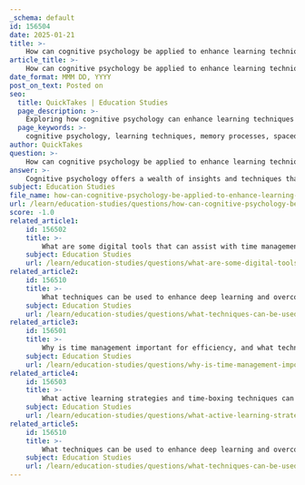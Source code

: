 ```yaml
---
_schema: default
id: 156504
date: 2025-01-21
title: >-
    How can cognitive psychology be applied to enhance learning techniques and improve focus and retention?
article_title: >-
    How can cognitive psychology be applied to enhance learning techniques and improve focus and retention?
date_format: MMM DD, YYYY
post_on_text: Posted on
seo:
  title: QuickTakes | Education Studies
  page_description: >-
    Exploring how cognitive psychology can enhance learning techniques through memory understanding, spaced repetition, chunking information, active engagement, frequent quizzing, and motivation strategies to improve focus and retention.
  page_keywords: >-
    cognitive psychology, learning techniques, memory processes, spaced repetition, chunking information, active learning, frequent quizzing, motivation, attention management, task breakdown, retention
author: QuickTakes
question: >-
    How can cognitive psychology be applied to enhance learning techniques and improve focus and retention?
answer: >-
    Cognitive psychology offers a wealth of insights and techniques that can significantly enhance learning methods, improve focus, and boost retention. Here are several ways cognitive psychology can be applied to achieve these goals:\n\n### 1. Understanding Memory Processes\nCognitive psychology elucidates the mechanisms of encoding, storage, and retrieval of information. By understanding how memory works, educators and learners can implement strategies that enhance memory performance. For instance, using mnemonic devices can aid in the encoding process, making it easier to retrieve information later.\n\n### 2. Spaced Repetition\nOne of the most effective learning techniques derived from cognitive psychology is spaced repetition. This method involves spreading out learning sessions over time rather than cramming. Research shows that spacing out study sessions leads to better long-term retention of information. This technique can be applied in various contexts, from language learning to mastering complex subjects.\n\n### 3. Chunking Information\nBreaking down information into smaller, manageable chunks can significantly improve focus and retention. This technique reduces cognitive overload, allowing learners to process information more effectively. For example, when learning a new skill, such as playing a musical instrument, mastering small sections of music before combining them can lead to better overall performance.\n\n### 4. Active Learning Strategies\nCognitive theories emphasize the importance of active engagement in the learning process. Techniques such as collaborative learning, problem-solving tasks, and hands-on experiences encourage deeper understanding and retention. For instance, using interactive tools like ClassPoint can gamify learning and promote engagement, aligning with cognitive principles.\n\n### 5. Frequent Quizzing\nRegularly testing knowledge through quizzes can reinforce learning and improve retention. This practice not only helps in assessing understanding but also strengthens memory retrieval pathways. Frequent quizzing can be integrated into study routines to enhance focus and retention.\n\n### 6. Motivation and Positive Reinforcement\nCognitive psychology highlights the role of motivation in learning. Techniques such as positive reinforcement can encourage learners to engage more deeply with the material. For example, gamification elements, like earning badges or rewards for completing tasks, can motivate learners to persist in their studies.\n\n### 7. Attention Management\nUnderstanding the factors that influence attention can help learners focus better. Techniques such as mindfulness and minimizing distractions can enhance concentration. Cognitive psychology provides insights into how attention works, allowing learners to develop strategies to maintain focus during study sessions.\n\n### 8. Task Breakdown\nBreaking tasks into smaller, achievable goals can help manage stress and improve focus. This approach aligns with cognitive theories that advocate for gradual mastery of skills, leading to a more structured and less overwhelming learning experience.\n\n### Conclusion\nBy applying these cognitive psychology principles, learners can enhance their study techniques, improve focus, and increase retention. The integration of psychological techniques, such as spaced repetition, chunking, active learning, and motivation strategies, creates a comprehensive framework for effective learning. This not only fosters deeper engagement with the material but also prepares learners for real-world challenges by developing critical thinking and problem-solving skills.
subject: Education Studies
file_name: how-can-cognitive-psychology-be-applied-to-enhance-learning-techniques-and-improve-focus-and-retention.md
url: /learn/education-studies/questions/how-can-cognitive-psychology-be-applied-to-enhance-learning-techniques-and-improve-focus-and-retention
score: -1.0
related_article1:
    id: 156502
    title: >-
        What are some digital tools that can assist with time management, and how do they improve efficiency?
    subject: Education Studies
    url: /learn/education-studies/questions/what-are-some-digital-tools-that-can-assist-with-time-management-and-how-do-they-improve-efficiency
related_article2:
    id: 156510
    title: >-
        What techniques can be used to enhance deep learning and overcome learning barriers?
    subject: Education Studies
    url: /learn/education-studies/questions/what-techniques-can-be-used-to-enhance-deep-learning-and-overcome-learning-barriers
related_article3:
    id: 156501
    title: >-
        Why is time management important for efficiency, and what techniques can be used to manage time effectively?
    subject: Education Studies
    url: /learn/education-studies/questions/why-is-time-management-important-for-efficiency-and-what-techniques-can-be-used-to-manage-time-effectively
related_article4:
    id: 156503
    title: >-
        What active learning strategies and time-boxing techniques can improve the efficiency of studying?
    subject: Education Studies
    url: /learn/education-studies/questions/what-active-learning-strategies-and-timeboxing-techniques-can-improve-the-efficiency-of-studying
related_article5:
    id: 156510
    title: >-
        What techniques can be used to enhance deep learning and overcome learning barriers?
    subject: Education Studies
    url: /learn/education-studies/questions/what-techniques-can-be-used-to-enhance-deep-learning-and-overcome-learning-barriers
---
```


&nbsp;